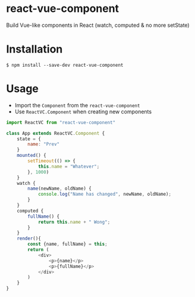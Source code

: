 # react-vue-component
Build Vue-like components in React (watch, computed & no more setState)

# Installation
`$ npm install --save-dev react-vue-component`

# Usage
- Import the `Component` from the `react-vue-component`
- Use `ReactVC.Component` when creating new components
```js
import ReactVC from "react-vue-component"

class App extends ReactVC.Component {
    state = {
        name: "Prev"
    }
    mounted() {
        setTimeout(() => {
            this.name = "Whatever";
        }, 1000)
    }
    watch {
        name(newName, oldName) {
            console.log("Name has changed", newName, oldName);
        }
    }
    computed {
        fullName() {
            return this.name + " Wong";
        }
    }
    render(){
        const {name, fullName} = this;
        return (
            <div>
                <p>{name}</p>
                <p>{fullName}</p>
            </div>
        )
    }
}
```